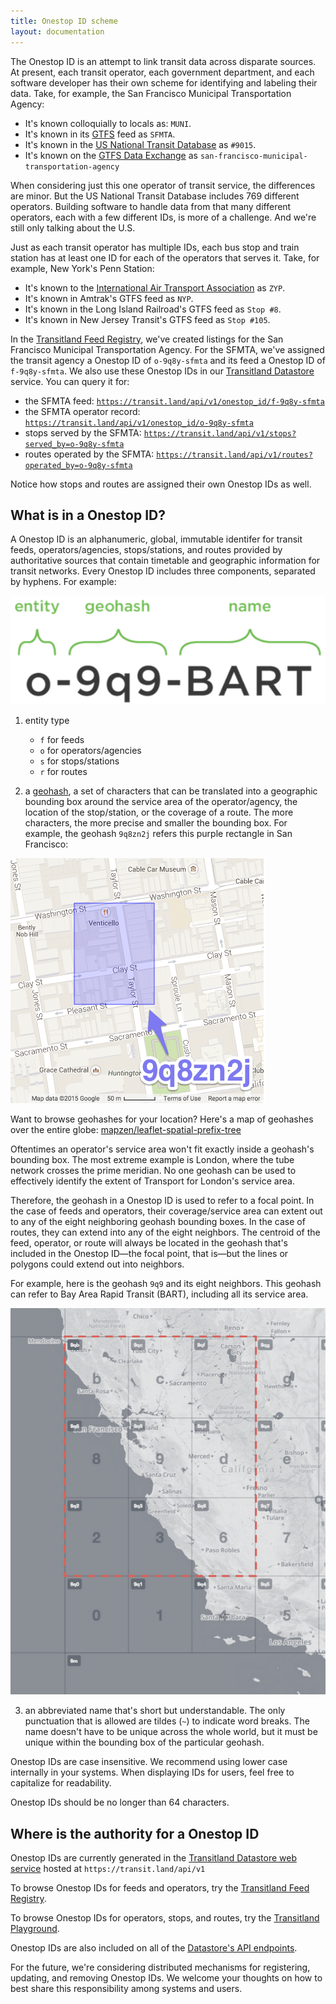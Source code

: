 ```yaml
---
title: Onestop ID scheme
layout: documentation
---
```


The Onestop ID is an attempt to link transit data across disparate sources. At present, each transit operator, each government department, and each software developer has their own scheme for identifying and labeling their data. Take, for example, the San Francisco Municipal Transportation Agency:

* It's known colloquially to locals as: `MUNI`.
* It's known in its [GTFS](https://en.wikipedia.org/wiki/General_Transit_Feed_Specification) feed as `SFMTA`.
* It's known in the [US National Transit Database](http://www.ntdprogram.gov) as `#9015`.
* It's known on the [GTFS Data Exchange](http://www.gtfs-data-exchange.com/) as `san-francisco-municipal-transportation-agency`

When considering just this one operator of transit service, the differences are minor. But the US National Transit Database includes 769 different operators. Building software to handle data from that many different operators, each with a few different IDs, is more of a challenge. And we're still only talking about the U.S.

Just as each transit operator has multiple IDs, each bus stop and train station has at least one ID for each of the operators that serves it. Take, for example, New York's Penn Station:

* It's known to the [International Air Transport Association](https://en.wikipedia.org/wiki/International_Air_Transport_Association_airport_code) as `ZYP`.
* It's known in Amtrak's GTFS feed as `NYP`.
* It's known in the Long Island Railroad's GTFS feed as `Stop #8`.
* It's known in New Jersey Transit's GTFS feed as `Stop #105`.

In the [Transitland Feed Registry](/documentation/feed-registry/), we've created listings for the San Francisco Municipal Transportation Agency. For the SFMTA, we've assigned the transit agency a Onestop ID of `o-9q8y-sfmta` and its feed a Onestop ID of `f-9q8y-sfmta`. We also use these Onestop IDs in our [Transitland Datastore](/documentation/datastore/) service. You can query it for:

- the SFMTA feed: [`https://transit.land/api/v1/onestop_id/f-9q8y-sfmta`](https://transit.land/api/v1/onestop_id/f-9q8y-sfmta)
- the SFMTA operator record: [`https://transit.land/api/v1/onestop_id/o-9q8y-sfmta`](https://transit.land/api/v1/onestop_id/o-9q8y-sfmta)
- stops served by the SFMTA: [`https://transit.land/api/v1/stops?served_by=o-9q8y-sfmta`](https://transit.land/api/v1/stops?served_by=o-9q8y-sfmta)
- routes operated by the SFMTA:
[`https://transit.land/api/v1/routes?operated_by=o-9q8y-sfmta`](https://transit.land/api/v1/routes?operated_by=o-9q8y-sfmta)

Notice how stops and routes are assigned their own Onestop IDs as well.

## What is in a Onestop ID?

A Onestop ID is an alphanumeric, global, immutable identifer for transit feeds, operators/agencies, stops/stations, and routes provided by authoritative sources that contain timetable and geographic information for transit networks. Every Onestop ID includes three components, separated by hyphens. For example:

![an example of a Onestop ID: 0-9q9-BART](images/onestop_id_example.png)

1. entity type

    - `f` for feeds
    - `o` for operators/agencies
    - `s` for stops/stations
    - `r` for routes

2. a [geohash](/news/2015/06/05/geohashes-and-you.html), a set of characters that can be translated into a geographic bounding box around the service area of the operator/agency, the location of the stop/station, or the coverage of a route. The more characters, the more precise and smaller the bounding box. For example, the geohash `9q8zn2j` refers this purple rectangle in San Francisco:

  ![map showing an example geohash in San Francisco](images/geohash_example.png)

  Want to browse geohashes for your location? Here's a map of geohashes over the entire globe: [mapzen/leaflet-spatial-prefix-tree](http://mapzen.github.io/leaflet-spatial-prefix-tree/)

  Oftentimes an operator's service area won't fit exactly inside a geohash's bounding box. The most extreme example is London, where the tube network crosses the prime meridian. No one geohash can be used to effectively identify the extent of Transport for London's service area.

  Therefore, the geohash in a Onestop ID is used to refer to a focal point. In the case of feeds and operators, their coverage/service area can extent out to any of the eight neighboring geohash bounding boxes. In the case of routes, they can extend into any of the eight neighbors. The centroid of the feed, operator, or route will always be located in the geohash that's included in the Onestop ID&mdash;the focal point, that is&mdash;but the lines or polygons could extend out into neighbors.

  For example, here is the geohash `9q9` and its eight neighbors. This geohash can refer to Bay Area Rapid Transit (BART), including all its service area.

  ![map showing a geohash bounding box surrounded by its eight neighbors](images/geohash_operator_focal_point.png)

3. an abbreviated name that's short but understandable. The only punctuation that is allowed are tildes (`~`) to indicate word breaks. The name doesn't have to be unique across the whole world, but it must be unique within the bounding box of the particular geohash.

Onestop IDs are case insensitive. We recommend using lower case internally in your systems. When displaying IDs for users, feel free to capitalize for readability.

Onestop IDs should be no longer than 64 characters.


## Where is the authority for a Onestop ID

Onestop IDs are currently generated in the [Transitland Datastore web service](/documentation/datastore/) hosted at `https://transit.land/api/v1`

To browse Onestop IDs for feeds and operators, try the [Transitland Feed Registry](/documentation/feed-registry/).

To browse Onestop IDs for operators, stops, and routes, try the [Transitland Playground](/documentation/playground/).

Onestop IDs are also included on all of the [Datastore's API endpoints](/documentation/datastore/api-endpoints.html).

For the future, we're considering distributed mechanisms for registering, updating, and removing Onestop IDs. We welcome your thoughts on how to best share this responsibility among systems and users.
